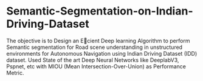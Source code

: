 # Semantic-Segmentation-on-Indian-Driving-Dataset
The objective is to Design an E􀃞cient Deep learning Algorithm to perform Semantic segmentation for Road scene understanding in unstructured environments for Autonomous Navigation using Indian Driving Dataset (IDD) dataset.
Used State of the art Deep Neural Networks like DeeplabV3, Pspnet, etc with MIOU (Mean Intersection-Over-Union) as Performance Metric.
